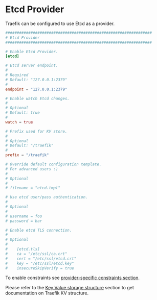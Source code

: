 # Etcd Provider

Traefik can be configured to use Etcd as a provider.

```toml
################################################################
# Etcd Provider
################################################################

# Enable Etcd Provider.
[etcd]

# Etcd server endpoint.
#
# Required
# Default: "127.0.0.1:2379"
#
endpoint = "127.0.0.1:2379"

# Enable watch Etcd changes.
#
# Optional
# Default: true
#
watch = true

# Prefix used for KV store.
#
# Optional
# Default: "/traefik"
#
prefix = "/traefik"

# Override default configuration template.
# For advanced users :)
#
# Optional
#
# filename = "etcd.tmpl"

# Use etcd user/pass authentication.
#
# Optional
#
# username = foo
# password = bar

# Enable etcd TLS connection.
#
# Optional
#
#    [etcd.tls]
#    ca = "/etc/ssl/ca.crt"
#    cert = "/etc/ssl/etcd.crt"
#    key = "/etc/ssl/etcd.key"
#    insecureSkipVerify = true
```

To enable constraints see [provider-specific constraints section](/configuration/commons/#provider-specific).

Please refer to the [Key Value storage structure](/user-guide/kv-config/#key-value-storage-structure) section to get documentation on Traefik KV structure.
